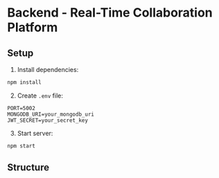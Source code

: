 # Backend - Real-Time Collaboration Platform

## Setup

1. Install dependencies:
```bash
npm install
```

2. Create `.env` file:
```env
PORT=5002
MONGODB_URI=your_mongodb_uri
JWT_SECRET=your_secret_key
```

3. Start server:
```bash
npm start
```

## Structure 